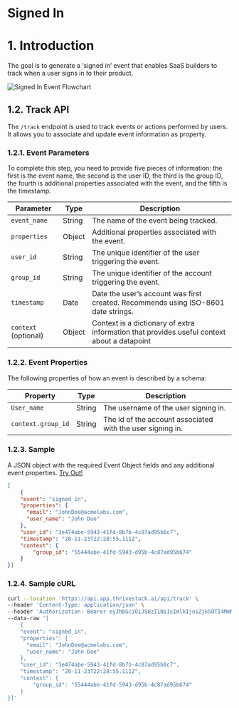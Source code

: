 # Signed In

# 1. Introduction

The goal is to generate a ‘signed in’ event that enables SaaS builders to track when a user signs in to their product.

![Signed In Event Flowchart](/img/docs/events/signed_in.png)

## 1.2. Track API

The `/track` endpoint is used to track events or actions performed by users. It allows you to associate and update event information as property.

### 1.2.1. Event Parameters

To complete this step, you need to provide five pieces of information: the first is the event name, the second is the user ID, the third is the group ID, the fourth is additional properties associated with the event, and the fifth is the timestamp.

| Parameter   | Type   | Description                                                  |
|-------------|--------|--------------------------------------------------------------|
| `event_name`| String | The name of the event being tracked.                         |
| `properties`| Object | Additional properties associated with the event.             |
| `user_id`   | String | The unique identifier of the user triggering the event.      |
| `group_id`  | String | The unique identifier of the account triggering the event.   |
| `timestamp` | Date   | Date the user’s account was first created. Recommends using ISO-8601 date strings. |
| `context` (optional) | Object | Context is a dictionary of extra information that provides useful context about a datapoint |

### 1.2.2. Event Properties

The following properties of how an event is described by a schema:

| Property          | Type   | Description                                        |
|-------------------|--------|----------------------------------------------------|
| `User_name`       | String | The username of the user signing in.               |
| `context.group_id`| String | The id of the account associated with the user signing in. |

### 1.2.3. Sample

A JSON object with the required Event Object fields and any additional event properties. [Try Out!](../../../../../integrate/public_apis/track)

```json
[
	{
    "event": "signed_in",
    "properties": {
      "email": "JohnDoe@acmelabs.com",
      "user_name": "John Doe"
    },
    "user_id": "3e474abe-5943-41fd-8b7b-4c87ad95b0c7",
    "timestamp": "20-11-23T22:28:55.111Z",
    "context": {
	    "group_id": "55444abe-41fd-5943-d95b-4c87ad95b674"
    }
}]
```

### 1.2.4. Sample cURL


```bash
curl --location 'https://api.app.thrivestack.ai/api/track' \
--header 'Content-Type: application/json' \
--header 'Authorization: Bearer eyJhbGciOiJSUzI1NiIsImlkIjoiZjk5OTI4MmMtYjZjZi00YjQ4LTliMWEtOTAyMWVlM2Q3NmI0IiwidHlwIjoiSldUIn0.eyJhdWQiOiJ1c2VyX21hbmFnZW1lbnQiLCJleHAiOjE3MjUwMTQwOTcsImp0aSI6ImY5OTkyODJjLWI2Y2YtNGI0OC05YjFhLTkwMjFlZTNkNzZiNCIsImlhdCI6MTcyNDkzNjA5NywiaXNzIjoiVGhyaXZlU3RhY2sifQ.dCfke26t69Xd9mKbvVH9GPCueMxnSRrL5qJwUm02giXVO1Ne8jTBH5oSAo2nisE3h6ri8FpCEfTn7qTfkBYmXyCwRGUFBkqCwZAtYWrp8ugmAlp2exsuCzFLGF5UQiwHi5qcOzsDEUa7s7UODNl7nThNwArlqTwkJp-XEc9BXCjw2mX3_9Hc0H_ozbg8pWjXIcBqLjuXjVI-VIT3P46wd3_PVJve8Hm-rOuoMkwprihJCbYavihecNff_lE2f2KIzUruIJyLeXqohd1XkVxG3xSrviDqXEbsVBA-o3rHoLZqEHC2lSm99S1Ot7DsVR19Vo5INgV4cvdsmYMfdsyXDw' \
--data-raw '[
	{
    "event": "signed_in",
    "properties": {
      "email": "JohnDoe@acmelabs.com",
      "user_name": "John Doe"
    },
    "user_id": "3e474abe-5943-41fd-8b7b-4c87ad95b0c7",
    "timestamp": "20-11-23T22:28:55.111Z",
    "context": {
	    "group_id": "55444abe-41fd-5943-d95b-4c87ad95b674"
    }
}]'
```
